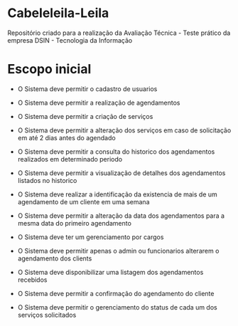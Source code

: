 # Cabeleleila-Leila

Repositório criado para a realização da Avaliação Técnica - Teste prático da empresa DSIN - Tecnologia da Informação

# Escopo inicial

- O Sistema deve permitir o cadastro de usuarios
- O Sistema deve permitir a realização de agendamentos
- O Sistema deve permitir a criação de serviços
- O Sistema deve permitir a alteração dos serviços em caso de solicitação em até 2 dias antes do agendado
- O Sistema deve permitir a consulta do historico dos agendamentos realizados em determinado periodo
- O Sistema deve permitir a visualização de detalhes dos agendamentos listados no historico
- O Sistema deve realizar a identificação da existencia de mais de um agendamento de um cliente em uma semana
- O Sistema deve permitir a alteração da data dos agendamentos para a mesma data do primeiro agendamento

- O Sistema deve ter um gerenciamento por cargos
- O Sistema deve permitir apenas o admin ou funcionarios alterarem o agendamento dos clients
- O Sistema deve disponibilizar uma listagem dos agendamentos recebidos
- O Sistema deve permitir a confirmação do agendamento do cliente
- O Sistema deve permitir o gerenciamento do status de cada um dos serviços solicitados
